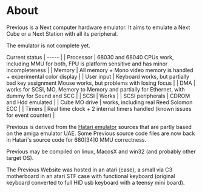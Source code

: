 # About

Previous is a Next computer hardware emulator. It aims to emulate a Next Cube or a Next Station with all its peripheral.

The emulator is not complete yet.

Current status
| ----- |
| Processor |  68030 and 68040 CPUs work, including MMU for both, FPU is platform sensitive and has minor incompleteness  |
| Memory |  All memory + Mono video memory is handled + experimental color display |
| User input |  Keyboard works, but partially bad key assignment Mouse works, but problems with losing focus |
| DMA |  works for SCSI, MO, Memory to Memory and partially for Ethernet, with dummy for Sound and SCC |
| SCSI |  Works |
| SCSI peripherals |  CDROM and Hdd emulated |
| Cube MO drive |  works, including real Reed Solomon ECC |
| Timers |  Real time clock + 2 internal timers handled (known issues for event counter) |

 

Previous is derived from the [Hatari emulator][1] sources that are partly based on the amiga emulator UAE. Some Previous source code files are now back in Hatari's source code for 680[34]0 MMU correctness.

Previous may be compiled on linux, MacosX and win32 (and probably other target OS).

The Previous Website was hosted in an atari (case), a small via C3 motherboard in an atari STF case with functional keyboard (original keyboard converted to full HID usb keyboard with a teensy mini board).

[1]: http://hatari.tuxfamily.org/
  

